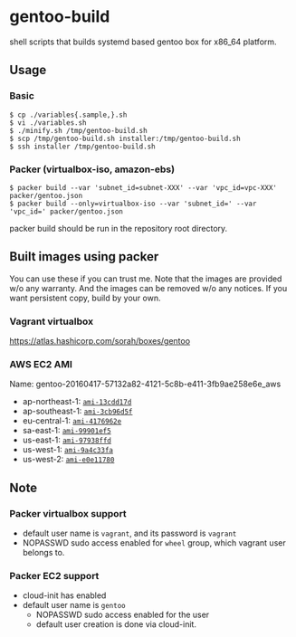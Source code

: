 # gentoo-build

shell scripts that builds systemd based gentoo box for x86_64 platform.

## Usage

### Basic

```
$ cp ./variables{.sample,}.sh
$ vi ./variables.sh
$ ./minify.sh /tmp/gentoo-build.sh
$ scp /tmp/gentoo-build.sh installer:/tmp/gentoo-build.sh
$ ssh installer /tmp/gentoo-build.sh
```

### Packer (virtualbox-iso, amazon-ebs)

```
$ packer build --var 'subnet_id=subnet-XXX' --var 'vpc_id=vpc-XXX' packer/gentoo.json
$ packer build --only=virtualbox-iso --var 'subnet_id=' --var 'vpc_id=' packer/gentoo.json
```

packer build should be run in the repository root directory.

## Built images using packer

You can use these if you can trust me. Note that the images are provided w/o any warranty. And the images can be removed w/o any notices.
If you want persistent copy, build by your own.

### Vagrant virtualbox

https://atlas.hashicorp.com/sorah/boxes/gentoo

### AWS EC2 AMI

Name: gentoo-20160417-57132a82-4121-5c8b-e411-3fb9ae258e6e_aws

- ap-northeast-1: [`ami-13cdd17d`](https://console.aws.amazon.com/ec2/home?region=ap-northeast-1#launchAmi=ami-13cdd17d)
- ap-southeast-1: [`ami-3cb96d5f`](https://console.aws.amazon.com/ec2/home?region=ap-southeast-1#launchAmi=ami-3cb96d5f)
- eu-central-1: [`ami-4176962e`](https://console.aws.amazon.com/ec2/home?region=eu-central-1#launchAmi=ami-4176962e)
- sa-east-1: [`ami-99901ef5`](https://console.aws.amazon.com/ec2/home?region=sa-east-1#launchAmi=ami-99901ef5)
- us-east-1: [`ami-97938ffd`](https://console.aws.amazon.com/ec2/home?region=us-east-1#launchAmi=ami-97938ffd)
- us-west-1: [`ami-9a4c33fa`](https://console.aws.amazon.com/ec2/home?region=us-west-1#launchAmi=ami-9a4c33fa)
- us-west-2: [`ami-e0e11780`](https://console.aws.amazon.com/ec2/home?region=us-west-2#launchAmi=ami-e0e11780)

<!-- s/\v^(.+): (.+)$/- \1: [`\2`](https:\/\/console.aws.amazon.com\/ec2\/home?region=\1#launchAmi=\2)/ -->

## Note

### Packer virtualbox support

- default user name is `vagrant`, and its password is `vagrant`
- NOPASSWD sudo access enabled for `wheel` group, which vagrant user belongs to.

### Packer EC2 support

- cloud-init has enabled
- default user name is `gentoo`
  - NOPASSWD sudo access enabled for the user
  - default user creation is done via cloud-init.
